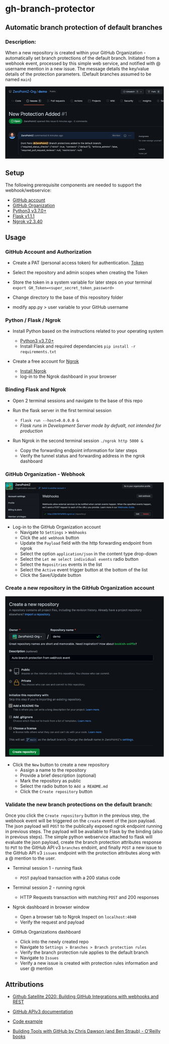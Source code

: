 # gh-branch-protector

## Automatic branch protection of default branches

### Description:

When a new repository is created within your GitHub Organization - automatically set branch protections of the default branch. Initiated from a webhook event, processed by this simple web service, and notified with @ username mention in a new issue. The message details the key/value details of the protection parameters. (Default branches assumed to be named `main`)

![Issues](/assets/images/gh_issues_detail.png)

## Setup

The following prerequisite components are needed to support the webhook/webservice:
- [GitHub account](https://github.com)
- [GitHub Organization](https://docs.github.com/en/organizations)
- [Python3 v3.7.0+](https://www.python.org/downloads/)
- [Flask v1.1.1](https://flask.palletsprojects.com/en/1.1.x/installation/)
- [Ngrok v2.3.40](https://dashboard.ngrok.com/signup)

## Usage

### GitHub Account and Authorization

- Create a PAT (personal access token) for authentication. [Token](https://docs.github.com/en/authentication/keeping-your-account-and-data-secure/creating-a-personal-access-token)

- Select the repository and admin scopes when creating the Token

- Store the token in a system variable for later steps on your terminal
    `export GH_Token=<super_secret_token_password>`

- Change directory to the base of this repository folder

- modify app.py > user variable to your GitHub username

### Python / Flask / Ngrok

- Install Python based on the instructions related to your operating system
  - [Python3 v3.7.0+](https://www.python.org/downloads/)
  - Install Flask and required dependancies
    `pip install -r requirements.txt`

- Create a free account for [Ngrok](https://dashboard.ngrok.com/signup)
  - [Install Ngrok](https://ngrok.com/download)
  - log-in to the Ngrok dashboard in your browser

### Binding Flask and Ngrok

- Open 2 terminal sessions and navigate to the base of this repo

- Run the flask server in the first terminal session 
    - `flask run --host=0.0.0.0 &`
    - *Flask runs in Development Server mode by defualt, not intended for production*

- Run Ngrok in the second terminal session
    `./ngrok http 5000 &`
    - Copy the forwarding endpoint information for later steps
    - Verify the tunnel status and forwarding address in the ngrok dashboard

### GitHub Organization - Webhook

![Webhook](/assets/images/gh_webhook.png)

- Log-in to the GitHub Organization account
    - Navigate to `Settings` > `Webhooks`
    - Click the `add webhook` button
    - Update the `Payload` field with the http forwarding endpoint from ngrok
    - Select the option `application/json` in the content type drop-down
    - Select the `Let me select individual events` radio button
    - Select the `Repositries` events in the list
    - Select the `Active` event trigger button at the bottom of the list
    - Click the Save/Update button

### Create a new repository in the GitHub Organization account

![New repo](/assets/images/create_new_branch.png)

- Click the `New` button to create a new repository
    - Assign a name to the repository
    - Provide a brief description (optional)
    - Mark the repository as public
    - Select the radio button to `Add a README.md`
    - Click the `Create repository` button

### Validate the new branch protections on the default branch:

Once you click the `Create repository` button in the previous step, the webhook event will be triggered on the `create` event of the json payload. The json payload will `POST` to the publically exposed ngrok endpoint running in previous steps. The payload will be available to Flask by the binding (also in previous steps). The simple python webservice attached to flask will evaluate the json payload, create the branch protection attributes response to `PUT` to the GitHub API v3 `branches` endoint, and finally `POST` a new issue to the GitHub API v3 `issues` endpoint with the protection attributes along with a @ mention to the user.

- Terminal session 1 - running flask
  - `POST` payload transaction with a 200 status code

- Terminal session 2 - running ngrok
  - HTTP Requests transaction with matching `POST` and 200 responses

- Ngrok dashboard in browser window
  - Open a browser tab to Ngrok Inspect on `localhost:4040`
  - Verify the request and payload

- GitHub Organizations dashboard
  - Click into the newly created repo
  - Navigate to `Settings > Branches > Branch protection rules`
  - Verify the branch protection rule applies to the default branch
  - Navigate to `Issues`
  - Verify a new issue is created with protection rules information and user @ mention

## Attributions

- [Github Satellite 2020: Building GitHub Integrations with webhooks and REST](https://www.youtube.com/watch?v=wcxOJq9YemE&list=FL11qguAv2b2obKLbhn_1i_g)

- [GitHub APIv3 documentation](https://developer.github.com/v3/)

- [Code example](https://github.com/zkoppert/Auto-branch-protect)

- [Building Tools with GitHub by Chris Dawson (and Ben Straub) - O'Reilly books](https://www.oreilly.com/library/view/building-tools-with/9781491933497/)